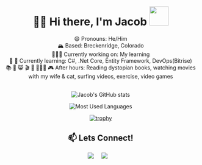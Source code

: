 <div align="center">
  <h1> 🏄‍♂️ Hi there, I'm Jacob <img src="https://media.giphy.com/media/hvRJCLFzcasrR4ia7z/giphy.gif" height="50px"></h1>
     😄 Pronouns: He/Him </br>
     🏔️ Based: Breckenridge, Colorado </br>
     👨🏽‍💻 Currently working on: My learning</br>
     🤔 🌱 Currently learning: C#, .Net Core, Entity Framework, DevOps(Bitrise)
 </br>
     📚 🤍 😸 🎬 💪 🏄🏻‍♂️ 🎮  After hours: Reading dystopian books, watching movies with my wife & cat, surfing videos, exercise, video games </br> 
</br>

![Jacob's GitHub stats](https://github-readme-stats.vercel.app/api?username=Jacobharv00&count_private=true&show_icons=true&theme=dark)

![Most Used Languages](https://github-readme-stats.vercel.app/api/top-langs/?username=Jacobharv00&theme=dark)

[![trophy](https://github-profile-trophy.vercel.app/?username=Jacobharv00&theme=tokyonight&no-bg=true)](https://github.com/Jacobharv00?tab=repositories)

<h2 align="center">📫 Lets Connect!</h2>
  <p align="center">
    <a target="_blank"href="https://www.linkedin.com/in/jacobharvey19/"><img src="https://img.shields.io/badge/linkedin-%230077B5.svg?&style=for-the-badge&logo=linkedin&logoColor=white" /></a>&nbsp;&nbsp;&nbsp;&nbsp;
    <a href="mailto:jacobharv00@gmail.com?subject=Hello%20Jacob"><img src="https://img.shields.io/badge/gmail-%23D14836.svg?&style=for-the-badge&logo=gmail&logoColor=white" /></a>&nbsp;&nbsp;&nbsp;&nbsp;
  </p>
</div>
